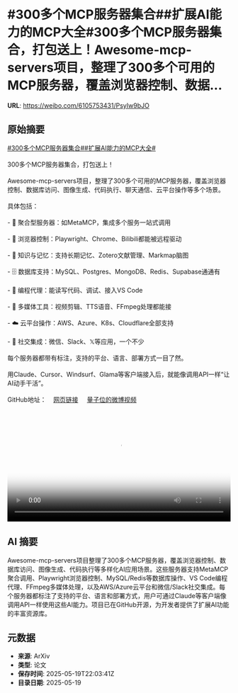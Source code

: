 # #300多个MCP服务器集合##扩展AI能力的MCP大全#300多个MCP服务器集合，打包送上！Awesome-mcp-servers项目，整理了300多个可用的MCP服务器，覆盖浏览器控制、数据...

**URL**: https://weibo.com/6105753431/PsyIw9bJO

## 原始摘要

<a href="https://m.weibo.cn/search?containerid=231522type%3D1%26t%3D10%26q%3D%23300%E5%A4%9A%E4%B8%AAMCP%E6%9C%8D%E5%8A%A1%E5%99%A8%E9%9B%86%E5%90%88%23&amp;extparam=%23300%E5%A4%9A%E4%B8%AAMCP%E6%9C%8D%E5%8A%A1%E5%99%A8%E9%9B%86%E5%90%88%23" data-hide=""><span class="surl-text">#300多个MCP服务器集合#</span></a><a href="https://m.weibo.cn/search?containerid=231522type%3D1%26t%3D10%26q%3D%23%E6%89%A9%E5%B1%95AI%E8%83%BD%E5%8A%9B%E7%9A%84MCP%E5%A4%A7%E5%85%A8%23&amp;extparam=%23%E6%89%A9%E5%B1%95AI%E8%83%BD%E5%8A%9B%E7%9A%84MCP%E5%A4%A7%E5%85%A8%23" data-hide=""><span class="surl-text">#扩展AI能力的MCP大全#</span></a><br><br>300多个MCP服务器集合，打包送上！<br><br>Awesome-mcp-servers项目，整理了300多个可用的MCP服务器，覆盖浏览器控制、数据库访问、图像生成、代码执行、聊天通信、云平台操作等多个场景。<br><br>具体包括：<br><br>- 🔗 聚合型服务器：如MetaMCP，集成多个服务一站式调用<br><br>- 📂 浏览器控制：Playwright、Chrome、Bilibili都能被远程驱动<br><br>- 🧠 知识与记忆：支持长期记忆、Zotero文献管理、Markmap脑图<br><br>- 🗄️ 数据库支持：MySQL、Postgres、MongoDB、Redis、Supabase通通有<br><br>- 🤖 编程代理：能读写代码、调试、接入VS Code<br><br>- 🎥 多媒体工具：视频剪辑、TTS语音、FFmpeg处理都能接<br><br>- ☁️ 云平台操作：AWS、Azure、K8s、Cloudflare全部支持<br><br>- 💬 社交集成：微信、Slack、𝕏等应用，一个不少<br><br>每个服务器都带有标注，支持的平台、语言、部署方式一目了然。<br><br>用Claude、Cursor、Windsurf、Glama等客户端接入后，就能像调用API一样“让AI动手干活”。<br><br>GitHub地址：<a href="https://weibo.cn/sinaurl?u=https%3A%2F%2Fgithub.com%2Fpunkpeye%2Fawesome-mcp-servers" data-hide=""><span class="url-icon"><img style="width: 1rem;height: 1rem" src="https://h5.sinaimg.cn/upload/2015/09/25/3/timeline_card_small_web_default.png" referrerpolicy="no-referrer"></span><span class="surl-text">网页链接</span></a> <a href="https://video.weibo.com/show?fid=1034:5168065575321679" data-hide=""><span class="url-icon"><img style="width: 1rem;height: 1rem" src="https://h5.sinaimg.cn/upload/2015/09/25/3/timeline_card_small_video_default.png" referrerpolicy="no-referrer"></span><span class="surl-text">量子位的微博视频</span></a><br clear="both"><div style="clear: both"></div><video controls="controls" poster="https://tvax3.sinaimg.cn/orj480/006Fd7o3ly1i1kxc4lb9yj31640u00up.jpg" style="width: 100%"><source src="https://f.video.weibocdn.com/o0/cOZhaejdlx08omTEsl7W01041200eKzq0E010.mp4?label=mp4_720p&amp;template=1008x720.25.0&amp;ori=0&amp;ps=1CwnkDw1GXwCQx&amp;Expires=1747695758&amp;ssig=W2D6lthCUO&amp;KID=unistore,video"><source src="https://f.video.weibocdn.com/o0/mdznT8jilx08omTEgAq4010412007qAK0E010.mp4?label=mp4_hd&amp;template=672x480.25.0&amp;ori=0&amp;ps=1CwnkDw1GXwCQx&amp;Expires=1747695758&amp;ssig=UfaXqZCpiS&amp;KID=unistore,video"><source src="https://f.video.weibocdn.com/o0/zHuHVTU5lx08omTE90OI010412004uYr0E010.mp4?label=mp4_ld&amp;template=504x360.25.0&amp;ori=0&amp;ps=1CwnkDw1GXwCQx&amp;Expires=1747695758&amp;ssig=ngx%2BbnVwH0&amp;KID=unistore,video"><p>视频无法显示，请前往<a href="https://video.weibo.com/show?fid=1034%3A5168065575321679" target="_blank" rel="noopener noreferrer">微博视频</a>观看。</p></video>

## AI 摘要

Awesome-mcp-servers项目整理了300多个MCP服务器，覆盖浏览器控制、数据库访问、图像生成、代码执行等多样化AI应用场景。这些服务器支持MetaMCP聚合调用、Playwright浏览器控制、MySQL/Redis等数据库操作、VS Code编程代理、FFmpeg多媒体处理，以及AWS/Azure云平台和微信/Slack社交集成。每个服务器都标注了支持的平台、语言和部署方式，用户可通过Claude等客户端像调用API一样使用这些AI能力。项目已在GitHub开源，为开发者提供了扩展AI功能的丰富资源库。

## 元数据

- **来源**: ArXiv
- **类型**: 论文
- **保存时间**: 2025-05-19T22:03:41Z
- **目录日期**: 2025-05-19
